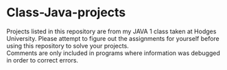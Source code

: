 # Class-Java-projects
Projects listed in this repository are from my JAVA 1 class taken at Hodges University.
Please attempt to figure out the assignments for yourself before using this repository to solve your projects.  
Comments are only included in programs where information was debugged in order to correct errors. 
